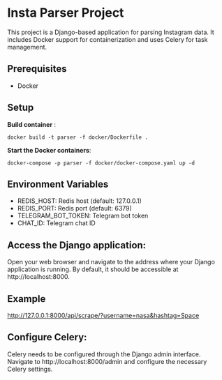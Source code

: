 # Insta Parser Project

This project is a Django-based application for parsing Instagram data. It includes Docker support for containerization and uses Celery for task management.

## Prerequisites

- Docker

## Setup

**Build container** :

```shell
docker build -t parser -f docker/Dockerfile .
```
**Start the Docker containers**:
```shell
docker-compose -p parser -f docker/docker-compose.yaml up -d	
```

## Environment Variables
* REDIS_HOST: Redis host (default: 127.0.0.1)
* REDIS_PORT: Redis port (default: 6379)
* TELEGRAM_BOT_TOKEN: Telegram bot token
* CHAT_ID: Telegram chat ID

## Access the Django application: 
Open your web browser and navigate to the address where your Django application is running. By default, it should be accessible at http://localhost:8000.
## Example

http://127.0.0.1:8000/api/scrape/?username=nasa&hashtag=Space
## Configure Celery: 
Celery needs to be configured through the Django admin interface. Navigate to http://localhost:8000/admin and configure the necessary Celery settings.


